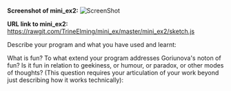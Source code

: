 **Screenshot of mini_ex2:**
![ScreenShot](https://github.com/TrineElming/mini_ex/blob/master/mini_ex2/mini_ex2.jpg)


**URL link to mini_ex2:**
https://rawgit.com/TrineElming/mini_ex/master/mini_ex2/sketch.js


Describe your program and what you have used and learnt:

What is fun? To what extend your program addresses Goriunova's noton of fun? Is it fun in relation to geekiness, or humour, or paradox, or other modes of thoughts? (This question requires your articulation of your work beyond just describing how it works technically):
